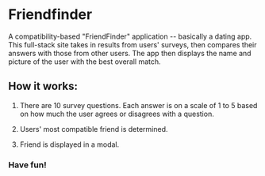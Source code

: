 # Friendfinder
A compatibility-based "FriendFinder" application -- basically a dating app. This full-stack site takes in results from users' surveys, then compares their answers with those from other users. The app then displays the name and picture of the user with the best overall match.

## How it works:

1. There are 10 survey questions. Each answer is on a scale of 1 to 5 based on how much the user agrees or disagrees with a question.

2. Users' most compatible friend is determined.

3. Friend is displayed in a modal.

### Have fun!